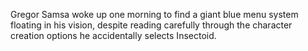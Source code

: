 Gregor Samsa woke up one morning to find a giant blue menu system floating in his vision, despite reading carefully through the character creation options he accidentally selects Insectoid.